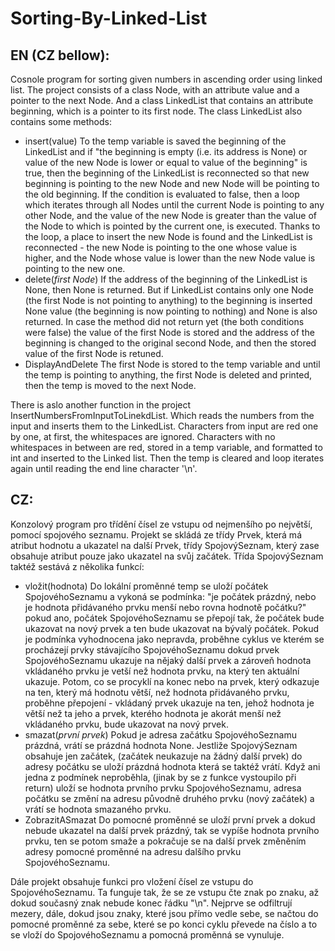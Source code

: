 # Sorting-By-Linked-List
## EN (CZ bellow):
Cosnole program for sorting given numbers in ascending order using linked list.
The project consists of a class Node, with an attribute value and a pointer to the next Node. And a class LinkedList that contains an attribute beginning, which is a pointer to its first node. The class LinkedList also contains some methods:
- insert(value) To the temp variable is saved the beginning of the LinkedList and if "the beginning is empty (i.e. its address is None) or value of the new Node is lower or equal to value of the beginning" is true, then the beginning of the LinkedList is reconnected so that new beginning is pointing to the new Node and new Node will be pointing to the old beginning. If the condition is evaluated to false, then a loop which iterates through all Nodes until the current Node is pointing to any other Node, and the value of the new Node is greater than the value of the Node to which is pointed by the current one, is executed. Thanks to the loop, a place to insert the new Node is found and the LinkedList is reconnected - the new Node is pointing to the one whose value is higher, and the Node whose value is lower than the new Node value is pointing to the new one.
- delete(*first Node*) If the address of the beginning of the LinkedList is None, then None is returned. But if LinkedList contains only one Node (the first Node is not pointing to anything) to the beginning is inserted None value (the beginning is now pointing to nothing) and None is also returned. In case the method did not return yet (the both conditions were false) the value of the first Node is stored and the address of the beginning is changed to the original second Node, and then the stored value of the first Node is retuned.
- DisplayAndDelete The first Node is stored to the temp variable and until the temp is pointing to anything, the first Node is deleted and printed, then the temp is moved to the next Node.

There is aslo another function in the project InsertNumbersFromInputToLinekdList. Which reads the numbers from the input and inserts them to the LinkedList. Characters from input are red one by one, at first, the whitespaces are ignored. Characters with no whitespaces in between are red, stored in a temp variable, and formatted to int and inserted to the Linked list. Then the temp is cleared and loop iterates again until reading the end line character '\n'.

## CZ:
Konzolový program pro třídění čísel ze vstupu od nejmenšího po největší, pomocí spojového seznamu.
Projekt se skládá ze třídy Prvek, která má atribut hodnotu a ukazatel na další Prvek, třídy SpojovýSeznam, který zase obsahuje atribut pouze jako ukazatel na svůj začátek. Třída SpojovýSeznam taktéž sestává z několika funkcí:
- vložit(hodnota) Do lokální proměnné temp se uloží počátek SpojovéhoSeznamu a vykoná se podmínka: "je počátek prázdný, nebo je hodnota přidávaného prvku menší nebo rovna hodnotě počátku?" pokud ano, počátek SpojovéhoSeznamu se přepojí tak, že počátek bude ukazovat na nový prvek a ten bude ukazovat na bývalý počátek. Pokud je podmínka vyhodnocena jako nepravda, proběhne cyklus ve kterém se procházejí prvky stávajícího SpojovéhoSeznamu dokud prvek SpojovéhoSeznamu ukazuje na nějaký další prvek a zároveň hodnota vkládaného prvku je vetší než hodnota prvku, na který ten aktuální ukazuje. Potom, co se procyklí na konec nebo na prvek, který odkazuje na ten, který má hodnotu větší, než hodnota přidávaného prvku, proběhne přepojení - vkládaný prvek ukazuje na ten, jehož hodnota je větší než ta jeho a prvek, kterého hodnota je akorát menší než vkládaného prvku, bude ukazovat na nový prvek.
- smazat(*první prvek*) Pokud je adresa začátku SpojovéhoSeznamu prázdná, vrátí se prázdná hodnota None. Jestliže SpojovýSeznam obsahuje jen začátek, (začátek neukazuje na žádný další prvek) do adresy počátku se uloží prázdná hodnota která se taktéž vrátí. Když ani jedna z podmínek neproběhla, (jinak by se z funkce vystoupilo při return) uloží se hodnota prvního prvku SpojovéhoSeznamu, adresa počátku se změní na adresu původně druhého prvku (nový začátek) a vrátí se hodnota smazaného prvku.
- ZobrazitASmazat Do pomocné proměnné se uloží první prvek a dokud nebude ukazatel na další prvek prázdný, tak se vypíše hodnota prvního prvku, ten se potom smaže a pokračuje se na další prvek změněním adresy pomocné proměnné na adresu dalšího prvku SpojovéhoSeznamu.

Dále projekt obsahuje funkci pro vložení čísel ze vstupu do SpojovéhoSeznamu. Ta funguje tak, že se ze vstupu čte znak po znaku, až dokud současný znak nebude konec řádku "\n". Nejprve se odfiltrují mezery, dále, dokud jsou znaky, které jsou přímo vedle sebe, se načtou do pomocné proměnné za sebe, které se po konci cyklu převede na číslo a to se vloží do SpojovéhoSeznamu a pomocná proměnná se vynuluje.
